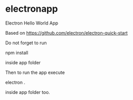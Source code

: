 # electronapp
Electron Hello World App


Based on https://github.com/electron/electron-quick-start

Do not forget to run

npm install

inside app folder

Then to run the app execute

electron .

inside app folder too.
